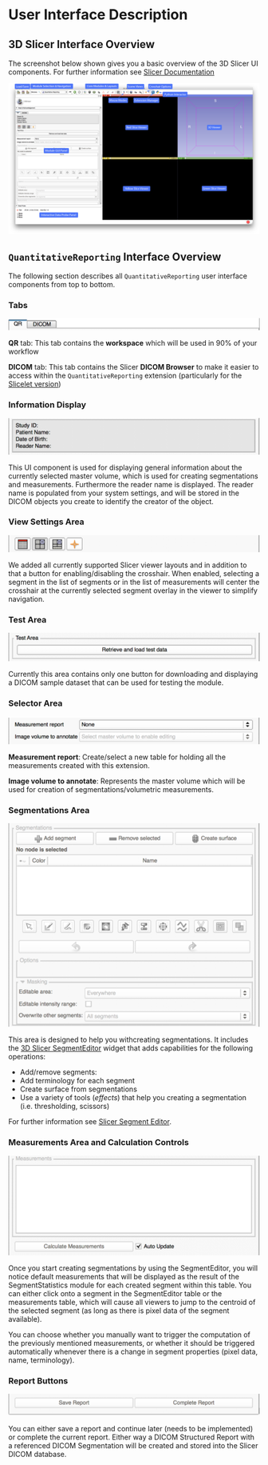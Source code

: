 # User Interface Description

## 3D Slicer Interface Overview

The screenshot below shown gives you a basic overview of the 3D Slicer UI components. For further information see [Slicer Documentation](https://www.slicer.org/wiki/Documentation/Nightly/SlicerApplication/MainApplicationGUI)

![Alt Text](screenshots/user_interface.png)

## `QuantitativeReporting` Interface Overview

The following section describes all `QuantitativeReporting` user interface components from top to bottom.

### Tabs

![](screenshots/tabs.png)

**QR** tab: This tab contains the **workspace** which will be used in 90% of your workflow

**DICOM** tab: This tab contains the Slicer **DICOM Browser** to make it easier to access within the `QuantitativeReporting` extension \(particularly for the [Slicelet version](slicelet.md))

### Information Display

![](screenshots/watchbox.png)

This UI component is used for displaying general information about the currently selected master volume, which is used for creating segmentations and measurements. Furthermore the reader name is displayed. The reader name is populated from your system settings, and will be stored in the DICOM objects you create to identify the creator of the object.

### View Settings Area

![](screenshots/viewSettings.png)

We added all currently supported Slicer viewer layouts and in addition to that a button for enabling/disabling the crosshair. When enabled, selecting a segment in the list of segments or in the list of measurements will center the crosshair at the currently selected segment overlay in the viewer to simplify navigation.

### Test Area

![](screenshots/testarea.png)

Currently this area contains only one button for downloading and displaying a DICOM sample dataset that can be used for testing the module.

### Selector Area

![](screenshots/inputSelectors.png)

   **Measurement report**: Create/select a new table for holding all the measurements created with this extension.
   
   **Image volume to annotate**: Represents the master volume which will be used for creation of segmentations/volumetric measurements.

### Segmentations Area

![](screenshots/segmentationsArea.png)

This area is designed to help you withcreating segmentations. It includes the [3D Slicer SegmentEditor](https://www.slicer.org/wiki/Documentation/Nightly/Modules/SegmentEditor) widget that adds capabilities for the following operations:
   * Add/remove segments:  
   * Add terminology for each segment  
   * Create surface from segmentations  
   * Use a variety of tools \(_effects_\) that help you creating a segmentation \(i.e. thresholding, scissors\)  

   For further information see [Slicer Segment Editor](https://www.slicer.org/wiki/Documentation/Nightly/Modules/SegmentEditor).

###  Measurements Area and Calculation Controls

![](screenshots/measurementsArea.png)

Once you start creating segmentations by using the SegmentEditor, you will notice default measurements that will be displayed as the result of the SegmentStatistics module for each created segment within this table. You can either click onto a segment in the SegmentEditor table or the measurements table, which will cause all viewers to jump to the centroid of the selected segment \(as long as there is pixel data of the segment available\).

You can choose whether you manually want to trigger the computation of the previously mentioned measurements, or whether it should be triggered automatically whenever there is a change in segment properties \(pixel data, name, terminology\).

###  Report Buttons 

![](screenshots/reportButtons.png)

You can either save a report and continue later \(needs to be implemented\) or complete the current report. Either way a DICOM Structured Report with a referenced DICOM Segmentation will be created and stored into the Slicer DICOM database.

